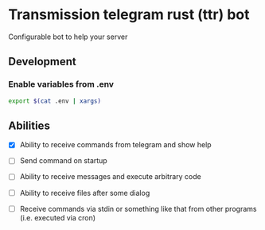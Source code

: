 # Transmission telegram rust (ttr) bot

Configurable bot to help your server

## Development

### Enable variables from .env

```bash
export $(cat .env | xargs)
```

## Abilities

- [x] Ability to receive commands from telegram and show help

- [ ] Send command on startup

- [ ] Ability to receive messages and execute arbitrary code

- [ ] Ability to receive files after some dialog

- [ ] Receive commands via stdin or something like that from other programs (i.e. executed via cron)
